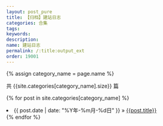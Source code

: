 ```yaml
---
layout: post_pure
title: 【归档】建站日志
categories: 合集
tags:
keywords:
description:
name: 建站日志
permalink: /:title:output_ext
order: 19001
---
```


{% assign category_name = page.name %}

共 {{site.categories[category_name].size}} 篇

{% for post in site.categories[category_name] %}
  <li>
    <span>{{ post.date | date: "%Y年-%m月-%d日" }}</span> &raquo;
    <a href="{{ post.url }}">{{post.title}}</a>
  </li>
{% endfor %}
